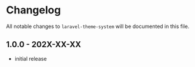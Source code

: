 # Changelog

All notable changes to `laravel-theme-system` will be documented in this file.

## 1.0.0 - 202X-XX-XX

- initial release

